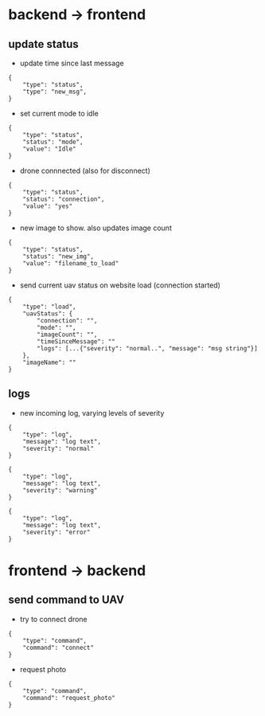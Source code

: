 # backend -> frontend
## update status
- update time since last message
```
{
    "type": "status",
    "type": "new_msg",
}
```
- set current mode to idle
```
{
    "type": "status",
    "status": "mode",
    "value": "Idle"
}
```
- drone connnected (also for disconnect)
```
{
    "type": "status",
    "status": "connection",
    "value": "yes"
}
```
- new image to show. also updates image count
```
{
    "type": "status",
    "status": "new_img",
    "value": "filename_to_load"
}
```

- send current uav status on website load (connection started)
```
{
    "type": "load",
    "uavStatus": {
        "connection": "",
        "mode": "",
        "imageCount": "",
        "timeSinceMessage": ""
        "logs": [...{"severity": "normal..", "message": "msg string"}]
    },
    "imageName": ""
}
```


## logs
- new incoming log, varying levels of severity
```
{
    "type": "log",
    "message": "log text",
    "severity": "normal"
}
```
```
{
    "type": "log",
    "message": "log text",
    "severity": "warning"
}
```
```
{
    "type": "log",
    "message": "log text",
    "severity": "error"
}
```

# frontend -> backend
## send command to UAV
- try to connect drone
```
{
    "type": "command",
    "command": "connect"
}
```
- request photo
```
{
    "type": "command",
    "command": "request_photo"
}
```
